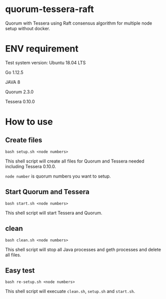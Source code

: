 # quorum-tessera-raft
Quorum with Tessera using Raft consensus algorithm for multiple node setup without docker.



 



# ENV requirement

Test system version: Ubuntu 18.04 LTS

Go 1.12.5

JAVA 8

Quorum 2.3.0

Tessera 0.10.0





# How to use

## Create files

```
bash setup.sh <node numbers>
```

This shell script will create all files for Quorum and Tessera needed including Tessera 0.10.0.

`node number` is quorum numbers you want to setup.

## Start Quorum and Tessera

```
bash start.sh <node numbers>
```

This shell script will start Tessera and Quorum.



## clean

```
bash clean.sh <node numbers>
```

This shell script will stop all Java processes and geth processes and delete all files.



## Easy test

```
bash re-setup.sh <node numbers>
```

This shell script will execuate `clean.sh`, `setup.sh` and `start.sh`.

